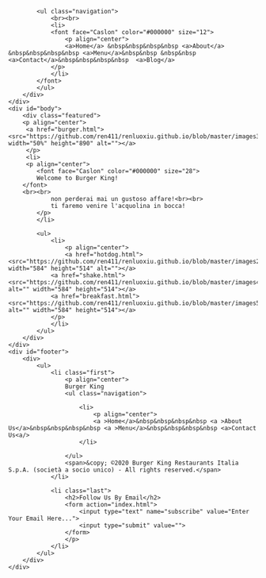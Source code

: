 <!DOCTYPE html>

<head>
	<title>Burger King</title>
	<meta charset="utf-8">
	
</head>
<body>
	<div id="header">
		<div>
			<src="https://github.com/ren411/renluoxiu.github.io/blob/master/pagina.jpg" width="100%" height="900" alt="" title="" top:0px>
			
			<ul class="navigation">
				<br><br>
				<li>
				<font face="Caslon" color="#000000" size="12">
					<p align="center">
					<a>Home</a> &nbsp&nbsp&nbsp&nbsp <a>About</a> &nbsp&nbsp&nbsp&nbsp <a>Menu</a>&nbsp&nbsp &nbsp&nbsp <a>Contact</a>&nbsp&nbsp&nbsp&nbsp  <a>Blog</a>
				</p>
				</li>
			</font>
			</ul>
		</div>
	</div>
	<div id="body">
		<div class="featured">
		<p align="center">
		 <a href="burger.html"><src="https://github.com/ren411/renluoxiu.github.io/blob/master/images3.jpg" width="50%" height="890" alt=""></a>
		 </p>
         <li>
		 <p align="center">
		 	<font face="Caslon" color="#000000" size="28">
		 	Welcome to Burger King!
		</font>
		<br><br>
				non perderai mai un gustoso affare!<br><br>
				ti faremo venire l'acquolina in bocca!
			</p>
			</li>
			
			<ul>
				<li>
					<p align="center">
					<a href="hotdog.html"><src="https://github.com/ren411/renluoxiu.github.io/blob/master/images2.jpg" width="584" height="514" alt=""></a>
				<a href="shake.html"><src="https://github.com/ren411/renluoxiu.github.io/blob/master/images4.jpg" alt="" width="584" height="514"></a>
				<a href="breakfast.html"><src="https://github.com/ren411/renluoxiu.github.io/blob/master/images5.jpg" alt="" width="584" height="514"></a>
				</p>
				</li>
			</ul>
		</div>
	</div>
	<div id="footer">
		<div>
			<ul>
				<li class="first">
					<p align="center">
					Burger King
					<ul class="navigation">
						
						<li>
							<p align="center">
							<a >Home</a>&nbsp&nbsp&nbsp&nbsp <a >About Us</a>&nbsp&nbsp&nbsp&nbsp <a >Menu</a>&nbsp&nbsp&nbsp&nbsp <a>Contact Us<a/>
						</li>
					    
					</ul>
					<span>&copy; ©2020 Burger King Restaurants Italia S.p.A. (società a socio unico) - All rights reserved.</span>
				</li>

				<li class="last">
					<h2>Follow Us By Email</h2>
					<form action="index.html">
						<input type="text" name="subscribe" value="Enter Your Email Here...">
						<input type="submit" value="">
					</form>
					</p>
				</li>
			</ul>
		</div>
	</div>
</body>
</html>
